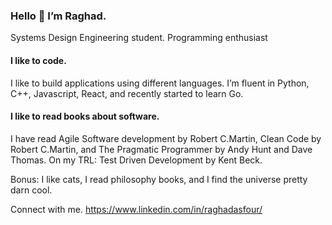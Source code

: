 ### Hello 👋 I’m Raghad.

Systems Design Engineering student. Programming enthusiast
#### I like to code.
I like to build applications using different languages. I’m fluent in Python, C++, Javascript, React, and recently started to learn Go.

#### I like to read books about software.
I have read Agile Software development by Robert C.Martin, Clean Code by Robert C.Martin, and The Pragmatic Programmer by Andy Hunt and Dave Thomas. On my TRL: Test Driven Development by Kent Beck. 

Bonus: I like cats, I read philosophy books, and I find the universe pretty darn cool.

Connect with me. https://www.linkedin.com/in/raghadasfour/
